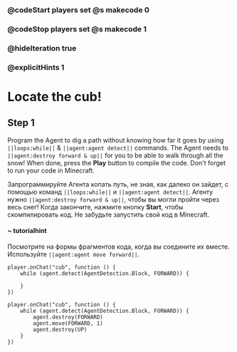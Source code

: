 ### @codeStart players set @s makecode 0
### @codeStop players set @s makecode 1

### @hideIteration true 
### @explicitHints 1


# Locate the cub!

## Step 1
Program the Agent to dig a path without knowing how far it goes by using ``||loops:while||`` & ``||agent:agent detect||`` commands. The Agent needs to ``||agent:destroy forward & up||`` for you to be able to walk through all the snow! When done, press the **Play** button to compile the code. Don't forget to run your code in Minecraft. 

Запрограммируйте Агента копать путь, не зная, как далеко он зайдет, с помощью команд ``||loops:while||`` и ``||agent:agent detect||``. Агенту нужно ``||agent:destroy forward & up||``, чтобы вы могли пройти через весь снег! Когда закончите, нажмите кнопку **Start**, чтобы скомпилировать код. Не забудьте запустить свой код в Minecraft.

#### ~ tutorialhint 
Посмотрите на формы фрагментов кода, когда вы соедините их вместе. Используйте ``||agent:agent move forward||``.

```template
player.onChat("cub", function () {
    while (agent.detect(AgentDetection.Block, FORWARD)) {
    	
    }
})
```

```ghost
player.onChat("cub", function () {
    while (agent.detect(AgentDetection.Block, FORWARD)) {
        agent.destroy(FORWARD)
        agent.move(FORWARD, 1)
        agent.destroy(UP)
    }
})

``` 
